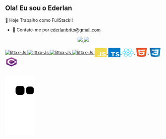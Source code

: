 ## Ola! Eu sou o Ederlan

👋 Hoje Trabalho como FullStack!! 
- 👀 Contate-me por ederlanbrito@gmail.com

<div align="center">
  <a href="https://github.com/littxx">
  <img height="170em" src="https://github-readme-stats.vercel.app/api?username=littxx&show_icons=true&theme=dark&include_all_commits=true&count_private=true"/>
  <img height="170em" src="https://github-readme-stats.vercel.app/api/top-langs/?username=littxx&layout=compact&langs_count=7&theme=dark"/>
</div>
  <div style="display: inline_block"><br>
    
      
  <img align="center" alt="littxx-Js" height="70" width="70" src="https://cdn.jsdelivr.net/gh/devicons/devicon/icons/nodejs/nodejs-original-wordmark.svg" />          
  <img left="10px" align="center" alt="littxx-Js" height="70" width="50" src="https://cdn.jsdelivr.net/gh/devicons/devicon/icons/spring/spring-original-wordmark.svg">
  <img align="center" alt="littxx-Js" height="35" width="43" src= "https://cdn.jsdelivr.net/gh/devicons/devicon/icons/java/java-original.svg" />
  <img align="center" alt="littxx-Js" height="35" width="43" src= "https://cdn.jsdelivr.net/gh/devicons/devicon/icons/android/android-original-wordmark.svg" />    
  <img align="center" alt="littxx-Js" height="30" width="40" src="https://raw.githubusercontent.com/devicons/devicon/master/icons/javascript/javascript-plain.svg">
  <img align="center" alt="littxx-Ts" height="30" width="40" src="https://raw.githubusercontent.com/devicons/devicon/master/icons/typescript/typescript-plain.svg">
  <img align="center" alt="littxx-React" height="30" width="40" src="https://raw.githubusercontent.com/devicons/devicon/master/icons/react/react-original.svg">
  <img align="center" alt="littxx-HTML" height="30" width="40" src="https://raw.githubusercontent.com/devicons/devicon/master/icons/html5/html5-original.svg">
  <img align="center" alt="littxx-CSS" height="30" width="40" src="https://raw.githubusercontent.com/devicons/devicon/master/icons/css3/css3-original.svg">
  <img align="center" alt="littxx-Csharp" height="30" width="40" src="https://raw.githubusercontent.com/devicons/devicon/master/icons/csharp/csharp-original.svg">
 
</div>
  
  ##
 

 
  ![Snake animation](https://github.com/rafaballerini/rafaballerini/blob/output/github-contribution-grid-snake.svg)
 
</div>

<!---
littxx/littxx is a ✨ special ✨ repository because its `README.md` (this file) appears on your GitHub profile.
You can click the Preview link to take a look at your changes.
--->
